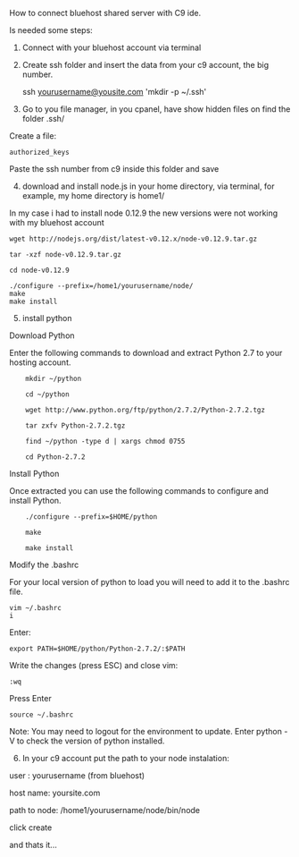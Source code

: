 How to connect bluehost shared server with C9 ide.


Is needed some steps:

1) Connect with your bluehost account via terminal

2) Create ssh folder and insert the data from your c9 account, the big number.

    ssh yourusername@yousite.com 'mkdir -p ~/.ssh'

3) Go to you file manager, in you cpanel, have show hidden files on
find the folder .ssh/

Create a file:

    authorized_keys

Paste the ssh number from c9 inside this folder and save

4) download and install node.js in your home directory, via terminal, for example, my home directory is home1/

In my case i had to install node 0.12.9 the new versions were not working with my bluehost account

    wget http://nodejs.org/dist/latest-v0.12.x/node-v0.12.9.tar.gz

    tar -xzf node-v0.12.9.tar.gz

    cd node-v0.12.9

    ./configure --prefix=/home1/yourusername/node/ 
    make  
    make install


5) install python


Download Python

Enter the following commands to download and extract Python 2.7 to your hosting account.

        mkdir ~/python
        
        cd ~/python
        
        wget http://www.python.org/ftp/python/2.7.2/Python-2.7.2.tgz
        
        tar zxfv Python-2.7.2.tgz
        
        find ~/python -type d | xargs chmod 0755
        
        cd Python-2.7.2
        
Install Python

Once extracted you can use the following commands to configure and install Python.

        ./configure --prefix=$HOME/python
        
        make
        
        make install
        
Modify the .bashrc

For your local version of python to load you will need to add it to the .bashrc file.

    vim ~/.bashrc
    i 

Enter:

    export PATH=$HOME/python/Python-2.7.2/:$PATH
        
Write the changes (press ESC) and close vim:

    :wq
        
Press Enter

    source ~/.bashrc
        
Note: You may need to logout for the environment to update. 
Enter python -V to check the version of python installed.

6) In your c9 account put the path to your node instalation:


user : yourusername (from bluehost)

host name: yoursite.com

path to node:  /home1/yourusername/node/bin/node

click create

and thats it...
